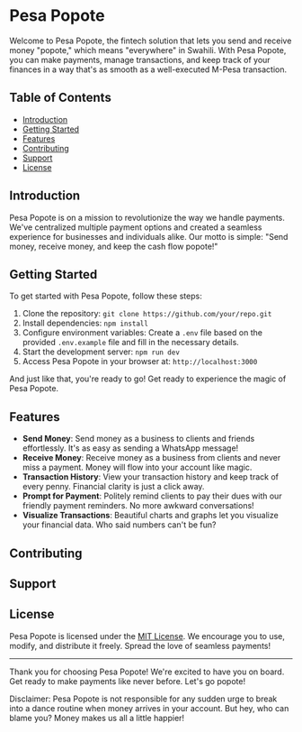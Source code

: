 # Pesa Popote

Welcome to Pesa Popote, the fintech solution that lets you send and receive money "popote," which means "everywhere" in Swahili. With Pesa Popote, you can make payments, manage transactions, and keep track of your finances in a way that's as smooth as a well-executed M-Pesa transaction.

## Table of Contents

- [Introduction](#introduction)
- [Getting Started](#getting-started)
- [Features](#features)
- [Contributing](#contributing)
- [Support](#support)
- [License](#license)

## Introduction

Pesa Popote is on a mission to revolutionize the way we handle payments. We've centralized multiple payment options and created a seamless experience for businesses and individuals alike. Our motto is simple: "Send money, receive money, and keep the cash flow popote!"

## Getting Started

To get started with Pesa Popote, follow these steps:

1. Clone the repository: `git clone https://github.com/your/repo.git`
2. Install dependencies: `npm install`
3. Configure environment variables: Create a `.env` file based on the provided `.env.example` file and fill in the necessary details.
4. Start the development server: `npm run dev`
5. Access Pesa Popote in your browser at: `http://localhost:3000`

And just like that, you're ready to go! Get ready to experience the magic of Pesa Popote.

## Features

- **Send Money**: Send money as a business to clients and friends effortlessly. It's as easy as sending a WhatsApp message!
- **Receive Money**: Receive money as a business from clients and never miss a payment. Money will flow into your account like magic.
- **Transaction History**: View your transaction history and keep track of every penny. Financial clarity is just a click away.
- **Prompt for Payment**: Politely remind clients to pay their dues with our friendly payment reminders. No more awkward conversations!
- **Visualize Transactions**: Beautiful charts and graphs let you visualize your financial data. Who said numbers can't be fun?

## Contributing

## Support

## License

Pesa Popote is licensed under the [MIT License](https://opensource.org/licenses/MIT). We encourage you to use, modify, and distribute it freely. Spread the love of seamless payments!

---

Thank you for choosing Pesa Popote! We're excited to have you on board. Get ready to make payments like never before. Let's go popote!

Disclaimer: Pesa Popote is not responsible for any sudden urge to break into a dance routine when money arrives in your account. But hey, who can blame you? Money makes us all a little happier!
